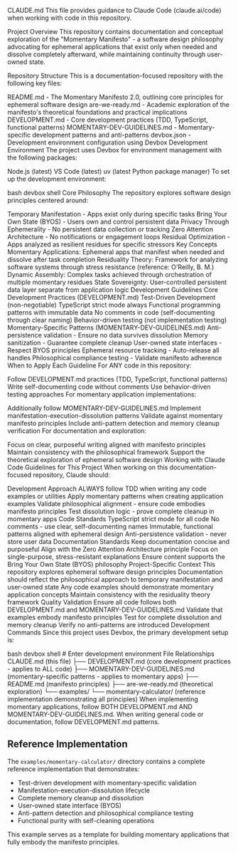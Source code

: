 CLAUDE.md
This file provides guidance to Claude Code (claude.ai/code) when working with code in this repository.

Project Overview
This repository contains documentation and conceptual exploration of the "Momentary Manifesto" - a software design philosophy advocating for ephemeral applications that exist only when needed and dissolve completely afterward, while maintaining continuity through user-owned state.

Repository Structure
This is a documentation-focused repository with the following key files:

README.md - The Momentary Manifesto 2.0, outlining core principles for ephemeral software design
are-we-ready.md - Academic exploration of the manifesto's theoretical foundations and practical implications
DEVELOPMENT.md - Core development practices (TDD, TypeScript, functional patterns)
MOMENTARY-DEV-GUIDELINES.md - Momentary-specific development patterns and anti-patterns
devbox.json - Development environment configuration using Devbox
Development Environment
The project uses Devbox for environment management with the following packages:

Node.js (latest)
VS Code (latest)
uv (latest Python package manager)
To set up the development environment:

bash
devbox shell
Core Philosophy
The repository explores software design principles centered around:

Temporary Manifestation - Apps exist only during specific tasks
Bring Your Own State (BYOS) - Users own and control persistent data
Privacy Through Ephemerality - No persistent data collection or tracking
Zero Attention Architecture - No notifications or engagement loops
Residual Optimization - Apps analyzed as resilient residues for specific stressors
Key Concepts
Momentary Applications: Ephemeral apps that manifest when needed and dissolve after task completion
Residuality Theory: Framework for analyzing software systems through stress resistance (reference: O'Reilly, B. M.)
Dynamic Assembly: Complex tasks achieved through orchestration of multiple momentary residues
State Sovereignty: User-controlled persistent data layer separate from application logic
Development Guidelines
Core Development Practices (DEVELOPMENT.md)
Test-Driven Development (non-negotiable)
TypeScript strict mode always
Functional programming patterns with immutable data
No comments in code (self-documenting through clear naming)
Behavior-driven testing (not implementation testing)
Momentary-Specific Patterns (MOMENTARY-DEV-GUIDELINES.md)
Anti-persistence validation - Ensure no data survives dissolution
Memory sanitization - Guarantee complete cleanup
User-owned state interfaces - Respect BYOS principles
Ephemeral resource tracking - Auto-release all handles
Philosophical compliance testing - Validate manifesto adherence
When to Apply Each Guideline
For ANY code in this repository:

Follow DEVELOPMENT.md practices (TDD, TypeScript, functional patterns)
Write self-documenting code without comments
Use behavior-driven testing approaches
For momentary application implementations:

Additionally follow MOMENTARY-DEV-GUIDELINES.md
Implement manifestation-execution-dissolution patterns
Validate against momentary manifesto principles
Include anti-pattern detection and memory cleanup verification
For documentation and exploration:

Focus on clear, purposeful writing aligned with manifesto principles
Maintain consistency with the philosophical framework
Support the theoretical exploration of ephemeral software design
Working with Claude Code
Guidelines for This Project
When working on this documentation-focused repository, Claude should:

Development Approach
ALWAYS follow TDD when writing any code examples or utilities
Apply momentary patterns when creating application examples
Validate philosophical alignment - ensure code embodies manifesto principles
Test dissolution logic - prove complete cleanup in momentary apps
Code Standards
TypeScript strict mode for all code
No comments - use clear, self-documenting names
Immutable, functional patterns aligned with ephemeral design
Anti-persistence validation - never store user data
Documentation Standards
Keep documentation concise and purposeful
Align with the Zero Attention Architecture principle
Focus on single-purpose, stress-resistant explanations
Ensure content supports the Bring Your Own State (BYOS) philosophy
Project-Specific Context
This repository explores ephemeral software design principles
Documentation should reflect the philosophical approach to temporary manifestation and user-owned state
Any code examples should demonstrate momentary application concepts
Maintain consistency with the residuality theory framework
Quality Validation
Ensure all code follows both DEVELOPMENT.md and MOMENTARY-DEV-GUIDELINES.md
Validate that examples embody manifesto principles
Test for complete dissolution and memory cleanup
Verify no anti-patterns are introduced
Development Commands
Since this project uses Devbox, the primary development setup is:

bash
devbox shell  # Enter development environment
File Relationships
CLAUDE.md (this file)
├── DEVELOPMENT.md (core development practices - applies to ALL code)
├── MOMENTARY-DEV-GUIDELINES.md (momentary-specific patterns - applies to momentary apps)
├── README.md (manifesto principles)
├── are-we-ready.md (theoretical exploration)
└── examples/
    └── momentary-calculator/ (reference implementation demonstrating all principles)
When implementing momentary applications, follow BOTH DEVELOPMENT.md AND MOMENTARY-DEV-GUIDELINES.md. When writing general code or documentation, follow DEVELOPMENT.md patterns.

## Reference Implementation

The `examples/momentary-calculator/` directory contains a complete reference implementation that demonstrates:

- Test-driven development with momentary-specific validation
- Manifestation-execution-dissolution lifecycle
- Complete memory cleanup and dissolution
- User-owned state interface (BYOS)
- Anti-pattern detection and philosophical compliance testing
- Functional purity with self-cleaning operations

This example serves as a template for building momentary applications that fully embody the manifesto principles.


